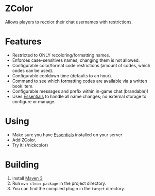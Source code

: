ZColor
======
Allows players to recolor their chat usernames with restrictions.


Features
======
* Restricted to ONLY recoloring/formatting names.
* Enforces case-sensitives names; changing them is not allowed.
* Configurable color/format code restrictions (amount of codes, which codes can be used).
* Configurable cooldown time (defaults to an hour).
* Command to see which formatting codes are available via a written book item.
* Configurable messages and prefix within in-game chat (brandable)!
* Uses [Essentials](http://dev.bukkit.org/bukkit-plugins/essentials/) to handle all name changes; no external storage to configure or manage.


Using
======
* Make sure you have [Essentials](http://dev.bukkit.org/bukkit-plugins/essentials/) installed on your server
* Add ZColor.
* Try it! (/nickcolor)


Building
=======
1. Install [Maven 3](http://maven.apache.org/)
2. Run `mvn clean package` in the project directory.
3. You can find the compiled plugin in the `target` directory.
